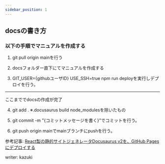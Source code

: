 ```yaml
---
sidebar_position: 1
---
```


## docsの書き方

### 以下の手順でマニュアルを作成する

1. git pull origin mainを行う

2. docsフォルダー直下にてマニュアルを作成する

3. GIT_USER={githubユーザID} USE_SSH=true npm run deployを実行しデプロイを行う。
------------------------------------------------
ここまででdocsの作成が完了

4. git add .
※.docusaurus build node_modulesを除いたもの

5. git commit -m "{コミットメッセージを書く}"でコミットを行う。

6. git push origin mainでmainブランチにpushを行う。


参考記事:
[React製の静的サイトジェネレータDocusaurus v2を、GitHub Pagesにデプロイする](https://qiita.com/y_catch/items/46b7eb7d618d95fbc9c3)

writer: kazuki